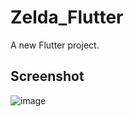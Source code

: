 # Zelda_Flutter

A new Flutter project.

## Screenshot

![image](https://github.com/ly05010419/Zelda_Flutter/blob/master/screenshot.gif?raw=true)
